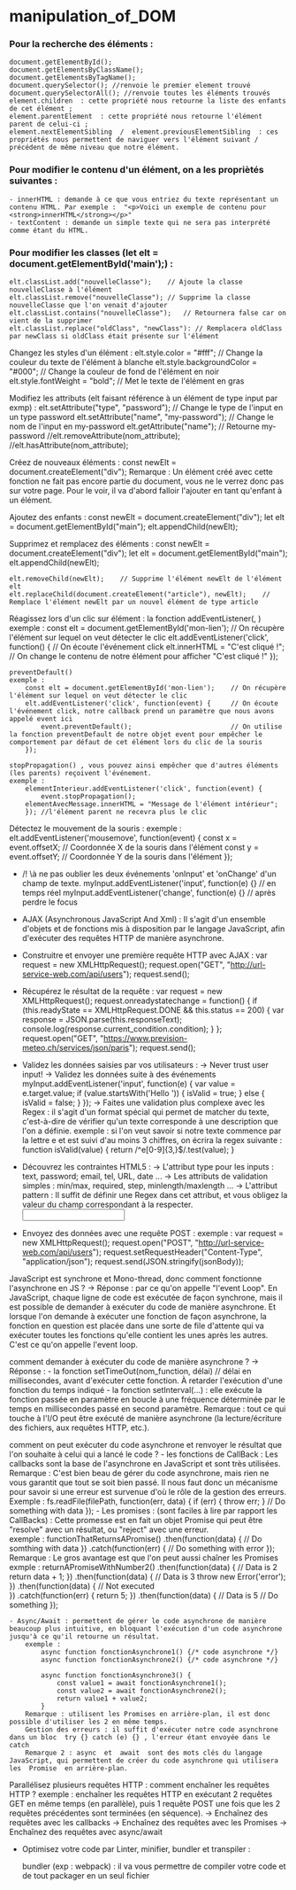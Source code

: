 # manipulation_of_DOM


### Pour la recherche des éléments :
	document.getElementById();
	document.getElementsByClassName();
	document.getElementsByTagName();
	document.querySelector(); //renvoie le premier element trouvé
	document.querySelectorAll(); //renvoie toutes les éléments trouvés
	element.children  : cette propriété nous retourne la liste des enfants de cet élément ;
	element.parentElement  : cette propriété nous retourne l'élément parent de celui-ci ;
	element.nextElementSibling  /  element.previousElementSibling  : ces propriétés nous permettent de naviguer vers l'élément suivant / précédent de même niveau que notre élément.


### Pour modifier le contenu d'un élément, on a les propriètés suivantes : 
	- innerHTML : demande à ce que vous entriez du texte représentant un contenu HTML. Par exemple :  "<p>Voici un exemple de contenu pour <strong>innerHTML</strong></p>"
	- textContent : demande un simple texte qui ne sera pas interprété comme étant du HTML.

### Pour modifier les classes (let elt = document.getElementById('main');) :
	elt.classList.add("nouvelleClasse");    // Ajoute la classe nouvelleClasse à l'élément
	elt.classList.remove("nouvelleClasse"); // Supprime la classe nouvelleClasse que l'on venait d'ajouter
	elt.classList.contains("nouvelleClasse");   // Retournera false car on vient de la supprimer
	elt.classList.replace("oldClass", "newClass"): // Remplacera oldClass par newClass si oldClass était présente sur l'élément

Changez les styles d'un élément :
	elt.style.color = "#fff";      // Change la couleur du texte de l'élément à blanche
	elt.style.backgroundColor = "#000"; // Change la couleur de fond de l'élément en noir
	elt.style.fontWeight = "bold"; // Met le texte de l'élément en gras

Modifiez les attributs (elt  faisant référence à un élément de type  input par exmp) :
	elt.setAttribute("type", "password");   // Change le type de l'input en un type password
	elt.setAttribute("name", "my-password");    // Change le nom de l'input en my-password
	elt.getAttribute("name");               // Retourne my-password
	//elt.removeAttribute(nom_attribute);
	//elt.hasAttribute(nom_attribute);

Créez de nouveaux éléments :
	const newElt = document.createElement("div");
	Remarque :
		Un élément créé avec cette fonction ne fait pas encore partie du document, vous ne le verrez donc pas sur votre page. Pour le voir, il va d'abord falloir l'ajouter en tant qu'enfant à un élément.


Ajoutez des enfants :
	const newElt = document.createElement("div");
	let elt = document.getElementById("main");
	elt.appendChild(newElt);

Supprimez et remplacez des éléments :
	const newElt = document.createElement("div");
	let elt = document.getElementById("main");
	elt.appendChild(newElt);

	elt.removeChild(newElt);    // Supprime l'élément newElt de l'élément elt
	elt.replaceChild(document.createElement("article"), newElt);    // Remplace l'élément newElt par un nouvel élément de type article


Réagissez lors d'un clic sur élément :
	la fonction addEventListener(<event>, <callback>)
	exemple :
		const elt = document.getElementById('mon-lien');    // On récupère l'élément sur lequel on veut détecter le clic
		elt.addEventListener('click', function() {          // On écoute l'événement click
  		elt.innerHTML = "C'est cliqué !";               // On change le contenu de notre élément pour afficher "C'est cliqué !"
		});

	preventDefault()
	exemple :
		const elt = document.getElementById('mon-lien');    // On récupère l'élément sur lequel on veut détecter le clic
		elt.addEventListener('click', function(event) {     // On écoute l'événement click, notre callback prend un paramètre que nous avons appelé event ici
    		event.preventDefault();                         // On utilise la fonction preventDefault de notre objet event pour empêcher le comportement par défaut de cet élément lors du clic de la souris
		});

	stopPropagation() , vous pouvez ainsi empêcher que d'autres éléments (les parents) reçoivent l'événement.
	exemple :
		elementInterieur.addEventListener('click', function(event) {
    		event.stopPropagation();
  		elementAvecMessage.innerHTML = "Message de l'élément intérieur";
		}); //l'élément parent ne recevra plus le clic
	
	
Détectez le mouvement de la souris :
	exemple :
		elt.addEventListener('mousemove', function(event) {
    		const x = event.offsetX; // Coordonnée X de la souris dans l'élément
  		const y = event.offsetY; // Coordonnée Y de la souris dans l'élément
		});
	
- /! \à ne pas oublier les deux événements 'onInput' et 'onChange' d'un champ de texte. 
	myInput.addEventListener('input', function(e) {} // en temps réel
	myInput.addEventListener('change', function(e) {} // après perdre le focus


- AJAX (Asynchronous JavaScript And Xml) :
	Il s'agit d'un ensemble d'objets et de fonctions mis à disposition par le langage JavaScript, afin d'exécuter des requêtes HTTP de manière asynchrone.

- Construitre et envoyer une première requête HTTP avec AJAX :
	var request = new XMLHttpRequest();
	request.open("GET", "http://url-service-web.com/api/users");
	request.send();

- Récupérez le résultat de la requête :
	var request = new XMLHttpRequest();
	request.onreadystatechange = function() {
    		if (this.readyState == XMLHttpRequest.DONE && this.status == 200) {
        		var response = JSON.parse(this.responseText);
        		console.log(response.current_condition.condition);
    		}
	};
	request.open("GET", "https://www.prevision-meteo.ch/services/json/paris");
	request.send();

- Validez les données saisies par vos utilisateurs :
	-> Never trust user input!
	-> Validez les données suite à des événements
		myInput.addEventListener('input', function(e) {
    		var value = e.target.value;
   		 if (value.startsWith('Hello ')) {
        			isValid = true;
    		} else {
       			 isValid = false;
    		          }
		});
	-> Faites une validation plus complexe avec les Regex : il s'agit d'un format spécial qui permet de matcher du texte, c'est-à-dire de vérifier qu'un texte corresponde à une description que l'on a définie.
		exemple : si l'on veut savoir si notre texte commence par la lettre  e  et est suivi d'au moins 3 chiffres, on écrira la regex suivante :  
			function isValid(value) {
   				 return /^e[0-9]{3,}$/.test(value);
			}

- Découvrez les contraintes HTML5 :
	-> L'attribut type pour les inputs : text, password; email, tel, URL, date ...
	-> Les  attributs de validation simples : min/max, required, step, minlength/maxlength ...
	-> L'attribut pattern : Il suffit de définir une Regex dans cet attribut, et vous obligez la valeur du champ correspondant à la respecter.
		<input type="text" pattern="[0-9]{,3}" />

- Envoyez des données avec une requête POST :
	exemple :
		var request = new XMLHttpRequest();
		request.open("POST", "http://url-service-web.com/api/users");
		request.setRequestHeader("Content-Type", "application/json");
		request.send(JSON.stringify(jsonBody));


JavaScript est synchrone et Mono-thread, donc comment fonctionne l'asynchrone en JS ?
	-> Réponse : par ce qu'on appelle "l'event Loop".
		En JavaScript, chaque ligne de code est exécutée de façon synchrone, mais il est possible de demander à exécuter du code de manière asynchrone. Et lorsque l'on demande à exécuter 		une fonction de façon asynchrone, la fonction en question est placée dans une sorte de file d'attente qui va exécuter toutes les fonctions qu'elle contient les unes après les autres. C'est ce 		qu'on appelle l'event loop.

comment demander à exécuter du code de manière asynchrone ?
	-> Réponse : - la fonction setTimeOut(nom_function, délai) // délai en millisecondes, avant d'exécuter cette fonction.
				À retarder l'exécution d'une fonction du temps indiqué
		    - la fonction setInterval(...) : elle exécute la fonction passée en paramètre en boucle à une fréquence déterminée par le temps en millisecondes passé en second paramètre.
Remarque :
	tout ce qui touche à l'I/O peut être exécuté de manière asynchrone (la lecture/écriture des fichiers, aux requêtes HTTP, etc.).


 comment on peut exécuter du code asynchrone et renvoyer le résultat que l'on souhaite à celui qui a lancé le code ?
	- les fonctions de CallBack : Les callbacks sont la base de l'asynchrone en JavaScript et sont très utilisées.
		Remarque : C'est bien beau de gérer du code asynchrone, mais rien ne vous garantit que tout se soit bien passé. Il nous faut donc un mécanisme pour savoir si une erreur est survenue
			  d'où le rôle de la gestion des erreurs.
			Exemple :
				fs.readFile(filePath, function(err, data) {
   					 if (err) {
        						throw err;
    					}
    					// Do something with data
					});
	- Les promises : (sont faciles à lire par rapport les CallBacks) : Cette promesse est en fait un objet Promise qui peut être  "resolve"  avec un résultat, ou  "reject"  avec une erreur.	
		exemple :
			functionThatReturnsAPromise()
   	 			.then(function(data) {
        					// Do somthing with data 
    				})
    				.catch(function(err) {
       					 // Do something with error
    			});
		Remarque : Le gros avantage est que l'on peut aussi chaîner les  Promises
		exmple :
			returnAPromiseWithNumber2()
    				.then(function(data) { // Data is 2
        					return data + 1;
    				})
    				.then(function(data) { // Data is 3
       				 	throw new Error('error');
    				})
    				.then(function(data) {
       					 // Not executed  
    				})
    				.catch(function(err) {
       		 			return 5;
    				})
    				.then(function(data) { // Data is 5
       					 // Do something
   				 });

	- Async/Await : permettent de gérer le code asynchrone de manière beaucoup plus intuitive, en bloquant l'exécution d'un code asynchrone jusqu'à ce qu'il retourne un résultat.
		exemple :
			async function fonctionAsynchrone1() {/* code asynchrone */}
			async function fonctionAsynchrone2() {/* code asynchrone */}

			async function fonctionAsynchrone3() {
 				const value1 = await fonctionAsynchrone1();
 				const value2 = await fonctionAsynchrone2();
 				return value1 + value2;
			}
		Remarque : utilisent les Promises en arrière-plan, il est donc possible d'utiliser les 2 en même temps.
		Gestion des erreurs : il suffit d'exécuter notre code asynchrone dans un bloc  try {} catch (e) {} , l'erreur étant envoyée dans le catch
		Remarque 2 : async  et  await  sont des mots clés du langage JavaScript, qui permettent de créer du code asynchrone qui utilisera les  Promise  en arrière-plan.


Parallélisez plusieurs requêtes HTTP : comment enchaîner les requêtes HTTP ?
	exemple : enchaîner les requêtes HTTP en exécutant 2 requêtes GET en même temps (en parallèle), puis 1 requête POST une fois que les 2 requêtes précédentes sont terminées (en séquence).
	-> Enchaînez des requêtes avec les callbacks
	-> Enchaînez des requêtes avec les Promises
	-> Enchaînez des requêtes avec async/await

- Optimisez votre code par Linter, minifier, bundler et transpiler :
	
	bundler (exp : webpack) : il va vous permettre de compiler votre code et de tout packager en un seul fichier



